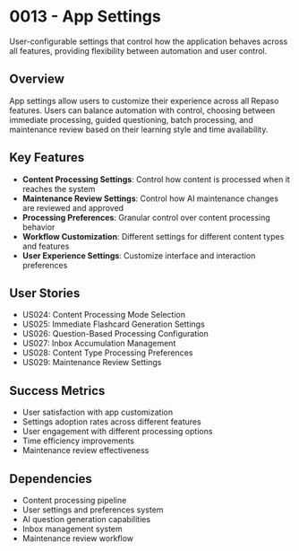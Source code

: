 # 0013 - App Settings

User-configurable settings that control how the application behaves across all features, providing flexibility between automation and user control.

## Overview

App settings allow users to customize their experience across all Repaso features. Users can balance automation with control, choosing between immediate processing, guided questioning, batch processing, and maintenance review based on their learning style and time availability.

## Key Features

- **Content Processing Settings**: Control how content is processed when it reaches the system
- **Maintenance Review Settings**: Control how AI maintenance changes are reviewed and approved
- **Processing Preferences**: Granular control over content processing behavior
- **Workflow Customization**: Different settings for different content types and features
- **User Experience Settings**: Customize interface and interaction preferences

## User Stories

- US024: Content Processing Mode Selection
- US025: Immediate Flashcard Generation Settings
- US026: Question-Based Processing Configuration
- US027: Inbox Accumulation Management
- US028: Content Type Processing Preferences
- US029: Maintenance Review Settings

## Success Metrics

- User satisfaction with app customization
- Settings adoption rates across different features
- User engagement with different processing options
- Time efficiency improvements
- Maintenance review effectiveness

## Dependencies

- Content processing pipeline
- User settings and preferences system
- AI question generation capabilities
- Inbox management system
- Maintenance review workflow
